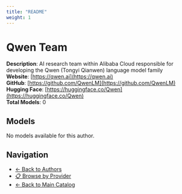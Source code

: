 ```yaml
---
title: "README"
weight: 1
---
```

# Qwen Team

**Description**: AI research team within Alibaba Cloud responsible for developing the Qwen (Tongyi Qianwen) language model family  
**Website**: [https://qwen.ai](https://qwen.ai)  
**GitHub**: [https://github.com/QwenLM](https://github.com/QwenLM)  
**Hugging Face**: [https://huggingface.co/Qwen](https://huggingface.co/Qwen)  
**Total Models**: 0

## Models

No models available for this author.

## Navigation

- [← Back to Authors](../README.md)
- [📋 Browse by Provider](../../providers/README.md)
- [← Back to Main Catalog](../../README.md)
